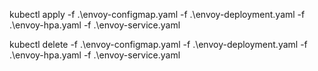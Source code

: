 kubectl apply -f .\envoy-configmap.yaml -f .\envoy-deployment.yaml -f .\envoy-hpa.yaml -f .\envoy-service.yaml

kubectl delete -f .\envoy-configmap.yaml -f .\envoy-deployment.yaml -f .\envoy-hpa.yaml -f .\envoy-service.yaml